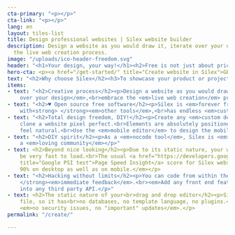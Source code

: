```yaml
---
cta-primary: "<p></p>"
cta-link: "<p></p>"
lang: en
layout: tiles-list
title: Design professional websites | Silex website builder
description: Design a website as you would draw it, iterate over your design, embrace
  the live web creation process.
image: "/uploads/ico-header-freedom.svg"
header: "<h1>Your design, your way!</h1><h2>Free is not just about price. #Freedom.</h2>"
hero-cta: <p><a href="/get-started/" title="Create website in Silex">GET STARTED!</a></p>
text: "<h2>Why choose Silex</h2><h3>To showcase your product or project?</h3>"
items:
- text: "<h2>Creative process</h2><p>Design a website as you would draw it,<br><em>iterate
    over your design</em>,<br>embrace the <em>live web creation</em> process</p>"
- text: "<h2>♥ Open source free software</h2><p>Silex is <em>forever free</em>, integrates
    with<strong> </strong><em>other tools</em>,<br>has endless <em>customization</em>.</p>"
- text: "<h2>Total design freedom, DIY!</h2><p>Create any <em>custom design</em>,
    clone a website pixel perfect.<br>Elements are absolutely positioned to make it
    feel natural.<br>Use the <em>mobile editor</em> to design the mobile version too.</p>"
- text: "<h2>DIY spirit</h2><p>As a <em>nocode tool</em>, Silex is <em>maker friendly</em>,<br>with
    a <em>loving community</em></p>"
- text: <h2>Beyond nice looking</h2><p>Due to its static nature, your website will
    be very fast to load.<br>The usual <a href="https://developers.google.com/speed/pagespeed/insights/"
    title="Google PSI test">Page Speed Insight</a> score for Silex websites is<br><em>&gt;
    90% on desktop as well as on mobile.</em></p>
- text: "<h2>Hacking without limits</h2><p>You can code from within the editor,<br>with<strong>
    </strong><em>immediate feedback</em>.<br><em>Add any front end feature</em>. Plug
    into any third party API.</p>"
- text: <h2>The static nature of your<br>drag and drop editor</h2><p>Silex uses only
    file, so it has<br>no databases, no template language, no plugins.<br>This means
    <em>no security issues, no "important" updates</em>.</p>
permalink: "/create/"

---
```

